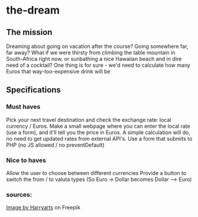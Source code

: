 # the-dream

## The mission

Dreaming about going on vacation after the course? Going somewhere far, far away? What if we were thirsty from climbing the table mountain in South-Africa right now, or sunbathing a nice Hawaiian beach and in dire need of a cocktail? One thing is for sure - we'd need to calculate how many Euros that way-too-expensive drink will be

## Specifications
### Must haves
Pick your next travel destination and check the exchange rate: local currency / Euros.
Make a small webpage where you can enter the local rate (use a form), and it'll tell you the price in Euros. A simple calculation will do, no need to get updated rates from external API's.
Use a form that submits to PHP (no JS allowed / no preventDefault)

### Nice to haves
Allow the user to choose between different currencies
Provide a button to switch the from / to valuta types (So Euro -> Dollar becomes Dollar --> Euro)

### sources: 
<a href="https://www.freepik.com/free-vector/modern-world-map-background_1098128.htm#query=transparent%20world%20map&position=0&from_view=search&track=ais&uuid=145eeffa-41ed-4ea0-9cfa-ca2087534c8f">Image by Harryarts</a> on Freepik